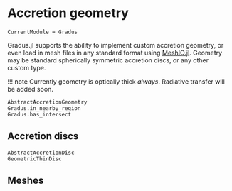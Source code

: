 # Accretion geometry

```@meta
CurrentModule = Gradus
```

Gradus.jl supports the ability to implement custom accretion geometry, or even load in mesh files in any standard format using [MeshIO.jl](https://github.com/JuliaIO/MeshIO.jl). Geometry may be standard spherically symmetric accretion discs, or any other custom type.

!!! note
    Currently geometry is optically thick _always_. Radiative transfer will be added soon.

```@docs
AbstractAccretionGeometry
Gradus.in_nearby_region
Gradus.has_intersect
```

## Accretion discs

```@docs
AbstractAccretionDisc
GeometricThinDisc
```

## Meshes

```@docs

```